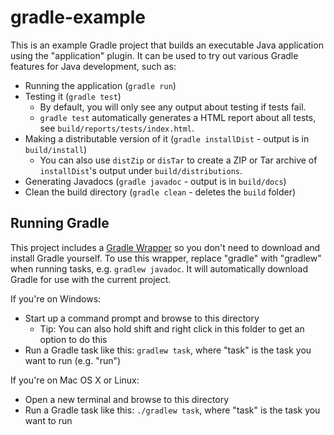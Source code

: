# gradle-example

This is an example Gradle project that builds an executable Java application using the "application" plugin.
It can be used to try out various Gradle features for Java development, such as:

* Running the application (`gradle run`)
* Testing it (`gradle test`)
  * By default, you will only see any output about testing if tests fail.
  * `gradle test` automatically generates a HTML report about all tests, see `build/reports/tests/index.html`.
* Making a distributable version of it (`gradle installDist` - output is in `build/install`)
  * You can also use `distZip` or `disTar` to create a ZIP or Tar archive of `installDist`'s output under `build/distributions`.
* Generating Javadocs (`gradle javadoc` - output is in `build/docs`)
* Clean the build directory (`gradle clean` - deletes the `build` folder)

## Running Gradle
This project includes a [Gradle Wrapper](https://docs.gradle.org/current/userguide/gradle_wrapper.html) so you don't need to download and install Gradle yourself. To use this wrapper, replace "gradle" with "gradlew" when running tasks, e.g. `gradlew javadoc`. It will automatically download Gradle for use with the current project.

If you're on Windows:
  * Start up a command prompt and browse to this directory
    * Tip: You can also hold shift and right click in this folder to get an option to do this
  * Run a Gradle task like this: `gradlew task`, where "task" is the task you want to run (e.g. "run")
  
If you're on Mac OS X or Linux: 
  * Open a new terminal and browse to this directory
  * Run a Gradle task like this: `./gradlew task`, where "task" is the task you want to run
